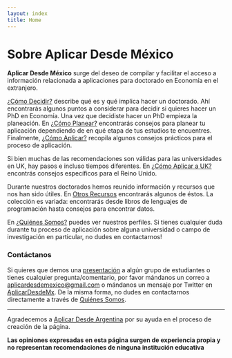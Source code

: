 ```yaml
---
layout: index
title: Home
---
```


# Sobre Aplicar Desde México

**Aplicar Desde México** surge del deseo de compilar y facilitar el acceso a información relacionada a aplicaciones para doctorado en Economía en el extranjero.

[¿Cómo Decidir?](/comodecidir) describe qué es y qué implica hacer un doctorado. Ahí encontrarás algunos puntos a considerar para decidir si quieres hacer un PhD en Economía. Una vez que decidiste hacer un PhD empieza la planeación. En [¿Cómo Planear?](/comoplanear) encontrarás consejos para planear tu aplicación dependiendo de en qué etapa de tus estudios te encuentres. Finalmente, [¿Cómo Aplicar?](/comoaplicar) recopila algunos consejos prácticos para el proceso de aplicación.


Si bien muchas de las recomendaciones son válidas para las universidades en UK, hay pasos e incluso tiempos diferentes. En [¿Cómo Aplicar a UK?](/comoaplicarUK) encontrás consejos específicos para el Reino Unido.



Durante nuestros doctorados hemos reunido información y recursos que nos han sido útiles. En [Otros Recursos](/otrosrecursos) encontrarás algunos de éstos. La colección es variada: encontrarás desde libros de lenguajes de programación hasta consejos para encontrar datos.


En [¿Quiénes Somos?](/quienessomos) puedes ver nuestros perfiles. Si tienes cualquier duda durante tu proceso de aplicación sobre alguna universidad o campo de investigación en particular, no dudes en contactarnos!

### Contáctanos

Si quieres que demos una [presentación](/assets/archivos/PhDEconomiaPresentacion.pdf) a algún grupo de estudiantes o tienes cualquier pregunta/comentario, por favor mándanos un correo a [aplicardesdemexico@gmail.com](mailto:aplicardesdemexico@gmail.com) o mándanos un mensaje por Twitter en [AplicarDesdeMx](https://twitter.com/AplicarDesdeMx). De la misma forma, no dudes en contactarnos directamente a través de [Quiénes Somos](/quienessomos).

---

Agradecemos a [Aplicar Desde Argentina](https://aplicardesdeargentina.weebly.com/) por su ayuda en el proceso de creación de la página.

**Las opiniones expresadas en esta página surgen de experiencia propia y no representan recomendaciones de ninguna institución educativa**
